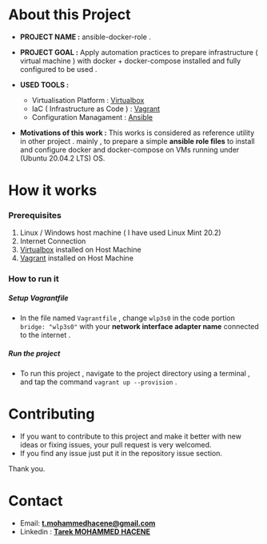 
# About this Project

 - **PROJECT NAME :**  ansible-docker-role .
 
 - **PROJECT GOAL :**   Apply automation practices to prepare infrastructure ( virtual machine ) with docker + docker-compose installed and fully configured to be used .

 - **USED TOOLS :** 
	-  Virtualisation Platform : [Virtualbox](https://www.virtualbox.org/)
	-  IaC ( Infrastructure as Code ) : [Vagrant](https://www.vagrantup.com/ "Vagrant")
	- Configuration Managament :  [Ansible](https://www.ansible.com/)

- **Motivations of this work :** This works is considered as reference utility in other project . 
 mainly , to prepare a simple **ansible role files** to install and configure docker and docker-compose on VMs running under (Ubuntu 20.04.2 LTS) OS.

# How it works

### Prerequisites

1. Linux / Windows host machine ( I have used Linux Mint 20.2) 
2. Internet Connection
3. [Virtualbox](https://www.virtualbox.org/) installed on Host Machine
3. [Vagrant](https://www.vagrantup.com/ "Vagrant") installed on Host Machine

### How to run it

#####  Setup Vagrantfile

- In the file named `Vagrantfile` , change `wlp3s0` in the code portion `bridge: "wlp3s0"` with your **network interface adapter name** connected to the internet .

#####  Run the project 
- To run this project , navigate to the project directory using a terminal , and tap the command `vagrant up --provision` . 

# Contributing 

- If you want to contribute to this project and make it better with new ideas or fixing issues, your pull request is very welcomed. 
- If you find any issue just put it in the repository issue section.

Thank you.


# Contact

- Email:  **t.mohammedhacene@gmail.com**
- Linkedin : **[Tarek MOHAMMED HACENE](https://www.linkedin.com/in/tarekmh/ "Tarek MOHAMMED HACENE")**

